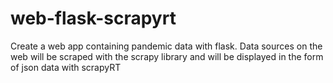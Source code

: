 # web-flask-scrapyrt
Create a web app containing pandemic data with flask. Data sources on the web will be scraped with the scrapy library and will be displayed in the form of json data with scrapyRT
